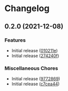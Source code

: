 # Changelog

## 0.2.0 (2021-12-08)


### Features

* Initial release ([010211e](https://www.github.com/googleworkspace/chat-framework-nodejs/commit/010211e55bb7c2723cae37b4a9b564018bca4aed))
* Initial release ([274240f](https://www.github.com/googleworkspace/chat-framework-nodejs/commit/274240f4019ede63f8bc4ada8cf96e27b73e5d13))


### Miscellaneous Chores

* Initial release ([9772869](https://www.github.com/googleworkspace/chat-framework-nodejs/commit/97728690829b43ced5a117d6ad8ab15b57caf924))
* Initial release ([c7cea44](https://www.github.com/googleworkspace/chat-framework-nodejs/commit/c7cea441cddab444537c8739030613c7178c5f5a))

